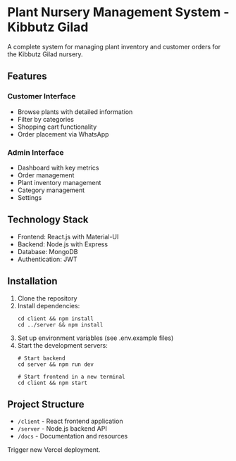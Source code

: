 # Plant Nursery Management System - Kibbutz Gilad

A complete system for managing plant inventory and customer orders for the Kibbutz Gilad nursery.

## Features

### Customer Interface
- Browse plants with detailed information
- Filter by categories
- Shopping cart functionality
- Order placement via WhatsApp

### Admin Interface
- Dashboard with key metrics
- Order management
- Plant inventory management
- Category management
- Settings

## Technology Stack
- Frontend: React.js with Material-UI
- Backend: Node.js with Express
- Database: MongoDB
- Authentication: JWT

## Installation

1. Clone the repository
2. Install dependencies:
   ```
   cd client && npm install
   cd ../server && npm install
   ```
3. Set up environment variables (see .env.example files)
4. Start the development servers:
   ```
   # Start backend
   cd server && npm run dev
   
   # Start frontend in a new terminal
   cd client && npm start
   ```

## Project Structure
- `/client` - React frontend application
- `/server` - Node.js backend API
- `/docs` - Documentation and resources

Trigger new Vercel deployment.
